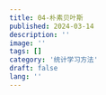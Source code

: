 ```yaml
---
title: 04-朴素贝叶斯
published: 2024-03-14
description: ''
image: ''
tags: []
category: '统计学习方法'
draft: false 
lang: ''
---
```

<!-- ![](./assets/images/77af9652a5b4c8a9ca807ba0e497bd2.png) -->
